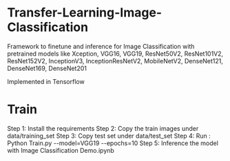 # Transfer-Learning-Image-Classification

Framework to finetune and inference for Image Classification with pretrained models like Xception, VGG16, VGG19,  ResNet50V2, ResNet101V2, ResNet152V2, InceptionV3, InceptionResNetV2, MobileNetV2, DenseNet121, DenseNet169, DenseNet201

Implemented in Tensorflow 

# Train
Step 1: Install the requirements
Step 2: Copy the train images under data/training_set
Step 3: Copy test set under data/test_set
Step 4: Run : Python Train.py --model=VGG19 --epochs=10
Step 5: Inference the model with Image Classification Demo.ipynb
